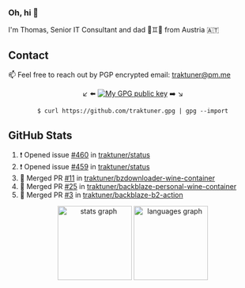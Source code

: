 ### Oh, hi 👋

I'm Thomas, Senior IT Consultant and dad 👶♊️👶 from Austria 🇦🇹

<!--
**traktuner/traktuner** is a ✨ _special_ ✨ repository because its `README.md` (this file) appears on your GitHub profile.

Here are some ideas to get you started:

- 🔭 I’m currently working on ...
- 🌱 I’m currently learning ...
- 👯 I’m looking to collaborate on ...
- 🤔 I’m looking for help with ...
- 💬 Ask me about ...
- 📫 How to reach me: ...
- 😄 Pronouns: ...
- ⚡ Fun fact: ...
-->

## Contact
📫 Feel free to reach out by PGP encrypted email:
traktuner@pm.me

<div align="center" markdown="1">

↙️ ⬅️ [![My GPG public key](https://img.shields.io/badge/PGP%20public%20key-6D4AFF?style=for-the-badge)](https://github.com/traktuner.gpg) ➡️ ↘️

```shell
$ curl https://github.com/traktuner.gpg | gpg --import
```

</div>

## GitHub Stats
<!--START_SECTION:activity-->
1. ❗ Opened issue [#460](https://github.com/traktuner/status/issues/460) in [traktuner/status](https://github.com/traktuner/status)
2. ❗ Opened issue [#459](https://github.com/traktuner/status/issues/459) in [traktuner/status](https://github.com/traktuner/status)
3. 🎉 Merged PR [#11](https://github.com/traktuner/bzdownloader-wine-container/pull/11) in [traktuner/bzdownloader-wine-container](https://github.com/traktuner/bzdownloader-wine-container)
4. 🎉 Merged PR [#25](https://github.com/traktuner/backblaze-personal-wine-container/pull/25) in [traktuner/backblaze-personal-wine-container](https://github.com/traktuner/backblaze-personal-wine-container)
5. 🎉 Merged PR [#3](https://github.com/traktuner/backblaze-b2-action/pull/3) in [traktuner/backblaze-b2-action](https://github.com/traktuner/backblaze-b2-action)
<!--END_SECTION:activity-->

<div align="center">
  <img src="https://github-readme-stats.vercel.app/api?username=traktuner&hide_title=false&hide_rank=false&show_icons=true&include_all_commits=true&count_private=true&disable_animations=false&theme=dracula&locale=en&hide_border=false&order=1" height="150" alt="stats graph"  />
  <img src="https://github-readme-stats.vercel.app/api/top-langs?username=traktuner&locale=en&hide_title=false&layout=compact&card_width=320&langs_count=5&theme=dracula&hide_border=false&order=2" height="150" alt="languages graph"  />
</div>
